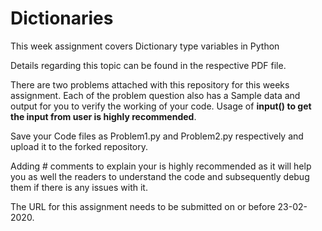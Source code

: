 # Dictionaries
This week assignment covers Dictionary type variables in Python

Details regarding this topic can be found in the respective PDF file.

There are two problems attached with this repository for this weeks assignment. Each of the problem question also has a Sample data and output for you to verify the working of your code. Usage of **input() to get the input from user is highly recommended**.

Save your Code files as Problem1.py and Problem2.py respectively and upload it to the forked repository.

Adding # comments to explain your is highly recommended as it will help you as well the readers to understand the code and subsequently debug them if there is any issues with it.

The URL for this assignment needs to be submitted on or before 23-02-2020.
